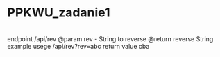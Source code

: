 # PPKWU_zadanie1
<br>
endpoint /api/rev
 @param rev - String to reverse
 @return reverse String
 example usege /api/rev?rev=abc
 return value cba
